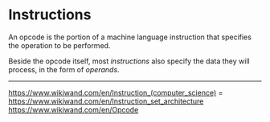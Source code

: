 # Instructions

An opcode is the portion of a machine language instruction that specifies the operation to be performed.


Beside the opcode itself, most *instructions* also specify the data they will process, in the form of *operands*.



---

https://www.wikiwand.com/en/Instruction_(computer_science) = https://www.wikiwand.com/en/Instruction_set_architecture
https://www.wikiwand.com/en/Opcode

